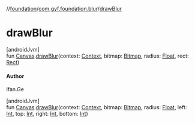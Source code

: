 //[foundation](../../index.md)/[com.gyf.foundation.blur](index.md)/[drawBlur](draw-blur.md)

# drawBlur

[androidJvm]\
fun [Canvas](https://developer.android.com/reference/kotlin/android/graphics/Canvas.html).[drawBlur](draw-blur.md)(context: [Context](https://developer.android.com/reference/kotlin/android/content/Context.html), bitmap: [Bitmap](https://developer.android.com/reference/kotlin/android/graphics/Bitmap.html), radius: [Float](https://kotlinlang.org/api/core/kotlin-stdlib/kotlin/-float/index.html), rect: [Rect](https://developer.android.com/reference/kotlin/android/graphics/Rect.html))

#### Author

Ifan.Ge

[androidJvm]\
fun [Canvas](https://developer.android.com/reference/kotlin/android/graphics/Canvas.html).[drawBlur](draw-blur.md)(context: [Context](https://developer.android.com/reference/kotlin/android/content/Context.html), bitmap: [Bitmap](https://developer.android.com/reference/kotlin/android/graphics/Bitmap.html), radius: [Float](https://kotlinlang.org/api/core/kotlin-stdlib/kotlin/-float/index.html), left: [Int](https://kotlinlang.org/api/core/kotlin-stdlib/kotlin/-int/index.html), top: [Int](https://kotlinlang.org/api/core/kotlin-stdlib/kotlin/-int/index.html), right: [Int](https://kotlinlang.org/api/core/kotlin-stdlib/kotlin/-int/index.html), bottom: [Int](https://kotlinlang.org/api/core/kotlin-stdlib/kotlin/-int/index.html))